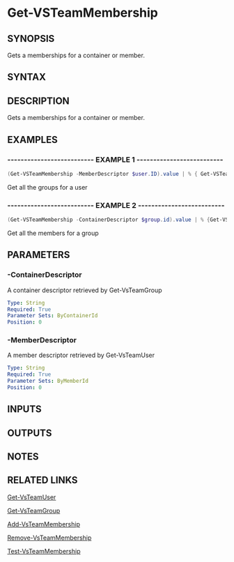 


# Get-VSTeamMembership

## SYNOPSIS

Gets a memberships for a container or member.

## SYNTAX

## DESCRIPTION

Gets a memberships for a container or member.

## EXAMPLES

### -------------------------- EXAMPLE 1 --------------------------

```PowerShell
(Get-VSTeamMembership -MemberDescriptor $user.ID).value | % { Get-VSTeamGroup -Descriptor $_.containerDescriptor }
```

Get all the groups for a user

### -------------------------- EXAMPLE 2 --------------------------

```PowerShell
(Get-VSTeamMembership -ContainerDescriptor $group.id).value | % {Get-VSTeamUser -Descriptor $_.memberDescriptor }
```

Get all the members for a group

## PARAMETERS

### -ContainerDescriptor

A container descriptor retrieved by Get-VsTeamGroup

```yaml
Type: String
Required: True
Parameter Sets: ByContainerId
Position: 0
```

### -MemberDescriptor

A member descriptor retrieved by Get-VsTeamUser

```yaml
Type: String
Required: True
Parameter Sets: ByMemberId
Position: 0
```

## INPUTS

## OUTPUTS

## NOTES

## RELATED LINKS

[Get-VsTeamUser](Get-VsTeamUser.md)

[Get-VsTeamGroup](Get-VsTeamGroup.md)

[Add-VsTeamMembership](Add-VsTeamMembership.md)

[Remove-VsTeamMembership](Remove-VsTeamMembership.md)

[Test-VsTeamMembership](Test-VsTeamMembership.md)

